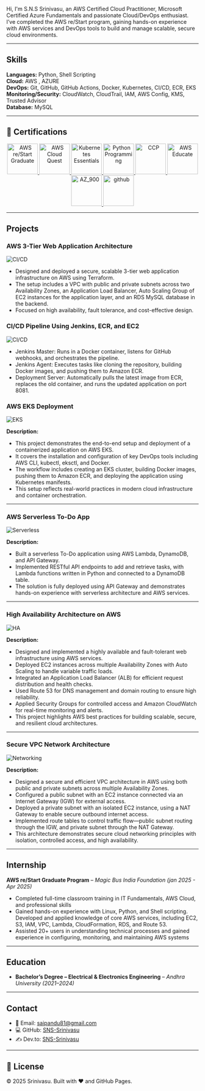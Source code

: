 Hi, I'm S.N.S Srinivasu, an AWS Certified Cloud Practitioner, Microsoft Certified Azure Fundamentals and  passionate Cloud/DevOps enthusiast. I’ve completed the AWS re/Start program, gaining hands-on experience with AWS services and DevOps tools to build and manage scalable, secure cloud environments.

---
## Skills

**Languages:** Python, Shell Scripting  
**Cloud:** AWS , AZURE  
**DevOps:** Git, GitHub, GitHub Actions, Docker, Kubernetes, CI/CD, ECR, EKS  
**Monitoring/Security:** CloudWatch, CloudTrail, IAM, AWS Config, KMS, Trusted Advisor  
**Database:** MySQL

---

## 🏅 Certifications

<div align="center">
  <a href="https://www.credly.com/badges/cf9e23a5-6712-46ed-8046-c5ca413286d0/public_url" target="_blank">
    <img src="https://github.com/SNS-Srinivasu/SNS-Srinivasu/blob/main/aws-re-start-graduate-2.png?raw=true" alt="AWS re/Start Graduate" width="80" height="80"/>
  </a>
  <a href="https://www.credly.com/badges/72725f99-af0d-424c-9fd5-2198a4ad4537/public_url" target="_blank">
    <img src="https://github.com/SNS-Srinivasu/SNS-Srinivasu/blob/main/aws-cloud-quest-cloud-practitioner.png?raw=true" alt="AWS Cloud Quest" width="80" height="80"/>
  </a>
  <a href="https://www.credly.com/badges/72725f99-af0d-424c-9fd5-2198a4ad4537/public_url" target="_blank">
    <img src="https://github.com/SNS-Srinivasu/SNS-Srinivasu/blob/main/containers-kubernetes-essentials.png?raw=true" alt="Kubernetes Essentials" width="80" height="80"/>
  </a>
  <a href="https://www.credly.com/badges/72725f99-af0d-424c-9fd5-2198a4ad4537/public_url" target="_blank">
    <img src="https://github.com/SNS-Srinivasu/SNS-Srinivasu/blob/main/mta-introduction-to-programming-using-python-certified-2022.png?raw=true" alt="Python Programming" width="80" height="80"/>
  </a>
  <a href="https://www.credly.com/earner/earned/badge/3763e21e-2437-44fb-9115-9b15325de94b" target="_blank">
    <img src="https://github.com/SNS-Srinivasu/SNS-Srinivasu/blob/main/aws-certified-cloud-practitioner.png?raw=true" alt="CCP" width="80" height="80"/>
  </a>
  <a href="#" target="_blank">
    <img src="https://github.com/SNS-Srinivasu/SNS-Srinivasu/blob/main/AWSEBadge.PNG?raw=true" alt="AWS Educate" width="80" height="80"/>
  </a>
  <a href="#" target="_blank">
    <img src="https://github.com/SNS-Srinivasu/SNS-Srinivasu/blob/main/AZ-900.png?raw=true" alt="AZ_900" width="80" height="80"/>
  </a>
  <a href="#" target="_blank">
    <img src="https://github.com/SNS-Srinivasu/SNS-Srinivasu/blob/main/github-advanced-security.png?raw=true" alt="github" width="80" height="80"/>
  </a>
</div>

---

## Projects

### AWS 3-Tier Web Application Architecture 
![CI/CD](https://raw.githubusercontent.com/SNS-Srinivasu/portfolio/main/3-Tier.png) 

- Designed and deployed a secure, scalable 3-tier web application infrastructure on AWS using Terraform.
- The setup includes a VPC with public and private subnets across two Availability Zones, an Application Load Balancer, Auto Scaling Group of EC2 instances for the application layer, and an RDS MySQL database in the backend.
- Focused on high availability, fault tolerance, and cost-effective design.

### CI/CD Pipeline Using Jenkins, ECR, and EC2
![CI/CD](https://raw.githubusercontent.com/SNS-Srinivasu/portfolio/main/Diagram.png) 

- Jenkins Master: Runs in a Docker container, listens for GitHub webhooks, and orchestrates the pipeline.
- Jenkins Agent: Executes tasks like cloning the repository, building Docker images, and pushing them to Amazon ECR.
- Deployment Server: Automatically pulls the latest image from ECR, replaces the old container, and runs the updated application on port 8081.




### AWS EKS Deployment
![EKS](https://raw.githubusercontent.com/SNS-Srinivasu/portfolio/main/architecture.jpg)  

**Description:**  

- This project demonstrates the end-to-end setup and deployment of a containerized application on AWS EKS. 
- It covers the installation and configuration of key DevOps tools including AWS CLI, kubectl, eksctl, and Docker. 
- The workflow includes creating an EKS cluster, building Docker images, pushing them to Amazon ECR, and deploying the application using Kubernetes manifests. 
- This setup reflects real-world practices in modern cloud infrastructure and container orchestration.

---

### AWS Serverless To-Do App
![Serverless](https://raw.githubusercontent.com/SNS-Srinivasu/portfolio/main/serverless.jpg)  

**Description:**  

- Built a serverless To-Do application using AWS Lambda, DynamoDB, and API Gateway. 
- Implemented RESTful API endpoints to add and retrieve tasks, with Lambda functions written in Python and connected to a DynamoDB table. 
- The solution is fully deployed using API Gateway and demonstrates hands-on experience with serverless architecture and AWS services.

---

### High Availability Architecture on AWS
![HA](https://raw.githubusercontent.com/SNS-Srinivasu/portfolio/main/HA.jpeg)  

**Description:**  

- Designed and implemented a highly available and fault-tolerant web infrastructure using AWS services.
- Deployed EC2 instances across multiple Availability Zones with Auto Scaling to handle variable traffic loads.
- Integrated an Application Load Balancer (ALB) for efficient request distribution and health checks.
- Used Route 53 for DNS management and domain routing to ensure high reliability.
- Applied Security Groups for controlled access and Amazon CloudWatch for real-time monitoring and alerts.
- This project highlights AWS best practices for building scalable, secure, and resilient cloud architectures.

---

### Secure VPC Network Architecture
![Networking](https://raw.githubusercontent.com/SNS-Srinivasu/portfolio/main/Networking.jpeg)  

**Description:**  

- Designed a secure and efficient VPC architecture in AWS using both public and private subnets across multiple Availability Zones.
- Configured a public subnet with an EC2 instance connected via an Internet Gateway (IGW) for external access.
- Deployed a private subnet with an isolated EC2 instance, using a NAT Gateway to enable secure outbound internet access.
- Implemented route tables to control traffic flow—public subnet routing through the IGW, and private subnet through the NAT Gateway.
- This architecture demonstrates secure cloud networking principles with isolation, controlled access, and high availability.

---

## Internship

**AWS re/Start Graduate Program** – *Magic Bus India Foundation (jan 2025 - Apr 2025)*
  - Completed full-time classroom training in IT Fundamentals, AWS Cloud, and professional skills
  - Gained hands-on experience with Linux, Python, and Shell scripting. Developed and applied knowledge of core AWS services, including EC2, S3, IAM, VPC, Lambda, CloudFormation, RDS, and Route 53.
  - Assisted 20+ users in understanding technical processes and gained experience in configuring, monitoring, and maintaining AWS systems

---

## Education

- **Bachelor’s Degree – Electrical & Electronics Engineering** – *Andhra University (2021–2024)*

---

## Contact

- 📧 Email: [saipandu81@gmail.com](mailto:saipandu81@gmail.com)  
- 💻 GitHub: [SNS-Srinivasu](https://github.com/SNS-Srinivasu)  
- ✍️ Dev.to: [SNS-Srinivasu](https://dev.to/sukuru_naga_sai_srinivasu)  

---

## 🧾 License

© 2025 Srinivasu. Built with ❤️ and GitHub Pages.

